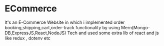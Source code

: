 # ECommerce
It's an E-Commerce Website in which i implemented order booking,shipping,cart,order-track functionality by using Mern(Mongo-DB,ExpressJS,React,NodeJS) Tech and used some extra lib of react and js like redux , dotenv etc
